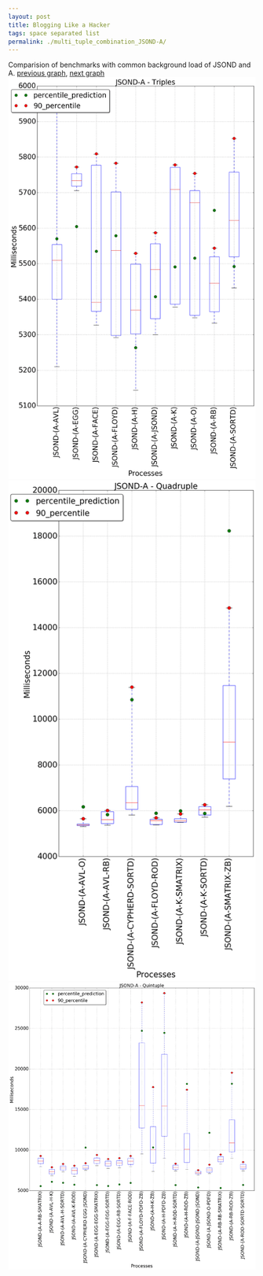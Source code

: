 ```yaml
---
layout: post
title: Blogging Like a Hacker
tags: space separated list
permalink: ./multi_tuple_combination_JSOND-A/
---
```


Comparision of benchmarks with common background load of JSOND and A.
[previous graph](./multi_tuple_combination_JSOND-AVL/), [next graph](./multi_tuple_combination_JSOND-CYPHERD/)
<img src="./images/triple/JSOND/JSOND-A_box.png" alt="graph figure"><img src="./images/quadruple/JSOND/JSOND-A_box.png" alt="graph figure"><img src="./images/quintuple/JSOND/JSOND-A_box.png" alt="graph figure">